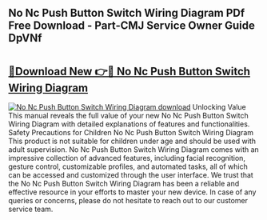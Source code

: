 ## No Nc Push Button Switch Wiring Diagram PDf Free Download - Part-CMJ Service Owner Guide DpVNf

# <h2><a href="http://dftsml5.blite.top/?on=No+Nc+Push+Button+Switch+Wiring+Diagram">🔗Download New 👉🔴 No Nc Push Button Switch Wiring Diagram</a></h2>

[![No Nc Push Button Switch Wiring Diagram download](https://i.imgur.com/lujVjoI.png)](http://dftsml5.blite.top/?on=No+Nc+Push+Button+Switch+Wiring+Diagram)
Unlocking Value This manual reveals the full value of your new No Nc Push Button Switch Wiring Diagram with detailed explanations of features and functionalities. Safety Precautions for Children No Nc Push Button Switch Wiring Diagram This product is not suitable for children under age and should be used with adult supervision. No Nc Push Button Switch Wiring Diagram comes with an impressive collection of advanced features, including facial recognition, gesture control, customizable profiles, and automated tasks, all of which can be accessed and customized through the user interface. We trust that the No Nc Push Button Switch Wiring Diagram has been a reliable and effective resource in your efforts to master your new device. In case of any queries or concerns, please do not hesitate to reach out to our customer service team.
